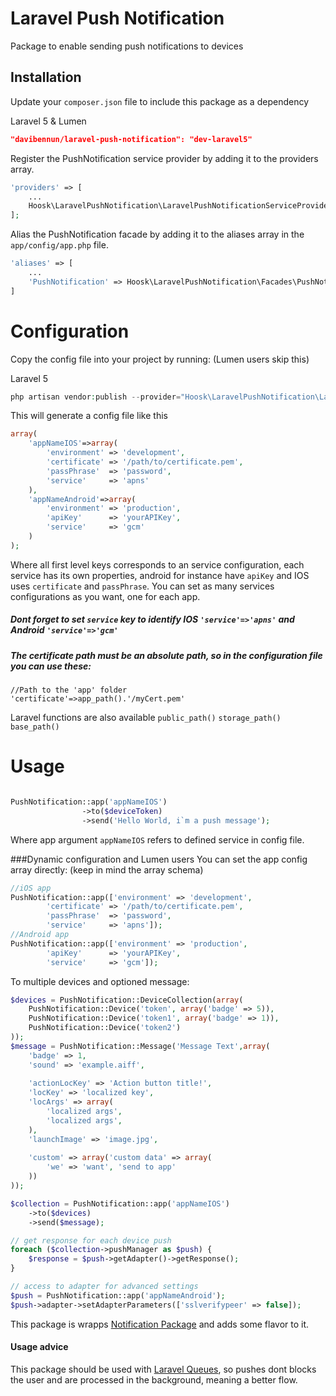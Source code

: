 Laravel Push Notification
=========

Package to enable sending push notifications to devices

Installation
----

Update your `composer.json` file to include this package as a dependency

Laravel 5 & Lumen

```json
"davibennun/laravel-push-notification": "dev-laravel5"
```

Register the PushNotification service provider by adding it to the providers array.
```php
'providers' => [
	...
	Hoosk\LaravelPushNotification\LaravelPushNotificationServiceProvider::class,
];
```

Alias the PushNotification facade by adding it to the aliases array in the `app/config/app.php` file.
```php
'aliases' => [
	...
	'PushNotification' => Hoosk\LaravelPushNotification\Facades\PushNotification::class,
]
```

# Configuration

Copy the config file into your project by running: (Lumen users skip this)

Laravel 5
```php
php artisan vendor:publish --provider="Hoosk\LaravelPushNotification\LaravelPushNotificationServiceProvider" --tag="config"
```

This will generate a config file like this
```php
array(
    'appNameIOS'=>array(
		'environment' => 'development',
		'certificate' => '/path/to/certificate.pem',
		'passPhrase'  => 'password',
		'service'     => 'apns'
    ),
    'appNameAndroid'=>array(
		'environment' => 'production',
		'apiKey'      => 'yourAPIKey',
		'service'     => 'gcm'
    )
);
```
Where all first level keys corresponds to an service configuration, each service has its own properties, android for instance have `apiKey` and IOS uses `certificate` and `passPhrase`. You can set as many services configurations as you want, one for each app.

##### Dont forget to set `service` key to identify IOS `'service'=>'apns'` and Android `'service'=>'gcm'`

##### The certificate path must be an absolute path, so in the configuration file you can use these:
```
//Path to the 'app' folder
'certificate'=>app_path().'/myCert.pem'
```
Laravel functions are also available `public_path()` `storage_path()` `base_path()`

# Usage
```php

PushNotification::app('appNameIOS')
                ->to($deviceToken)
                ->send('Hello World, i`m a push message');

```
Where app argument `appNameIOS` refers to defined service in config file.

###Dynamic configuration and Lumen users
You can set the app config array directly: (keep in mind the array schema)
```php
//iOS app
PushNotification::app(['environment' => 'development',
		'certificate' => '/path/to/certificate.pem',
		'passPhrase'  => 'password',
		'service'     => 'apns']);
//Android app		
PushNotification::app(['environment' => 'production',
		'apiKey'      => 'yourAPIKey',
		'service'     => 'gcm']);

```


To multiple devices and optioned message:
```php
$devices = PushNotification::DeviceCollection(array(
    PushNotification::Device('token', array('badge' => 5)),
    PushNotification::Device('token1', array('badge' => 1)),
    PushNotification::Device('token2')
));
$message = PushNotification::Message('Message Text',array(
    'badge' => 1,
    'sound' => 'example.aiff',
    
    'actionLocKey' => 'Action button title!',
    'locKey' => 'localized key',
    'locArgs' => array(
        'localized args',
        'localized args',
    ),
    'launchImage' => 'image.jpg',
    
    'custom' => array('custom data' => array(
        'we' => 'want', 'send to app'
    ))
));

$collection = PushNotification::app('appNameIOS')
    ->to($devices)
    ->send($message);

// get response for each device push
foreach ($collection->pushManager as $push) {
    $response = $push->getAdapter()->getResponse();
}

// access to adapter for advanced settings
$push = PushNotification::app('appNameAndroid');
$push->adapter->setAdapterParameters(['sslverifypeer' => false]);
```
This package is wrapps [Notification Package] and adds some flavor to it.

#### Usage advice
This package should be used with [Laravel Queues], so pushes dont blocks the user and are processed in the background, meaning a better flow.



[Notification Package]:https://github.com/Ph3nol/NotificationPusher
[Laravel Queues]:http://laravel.com/docs/queues
